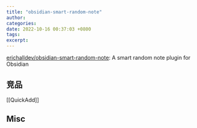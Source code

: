 ```yaml
---
title: "obsidian-smart-random-note"
author: 
categories: 
date: 2022-10-16 00:37:03 +0800
tags: 
excerpt: 
---
```







[erichalldev/obsidian-smart-random-note](https://github.com/erichalldev/obsidian-smart-random-note): A smart random note plugin for Obsidian

## 竞品

[[QuickAdd]]


## Misc







